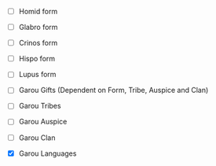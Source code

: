 - [ ] Homid form
- [ ] Glabro form
- [ ] Crinos form
- [ ] Hispo form
- [ ] Lupus form

- [ ] Garou Gifts (Dependent on Form, Tribe, Auspice and Clan)

- [ ] Garou Tribes
- [ ] Garou Auspice
- [ ] Garou Clan

- [x] Garou Languages
